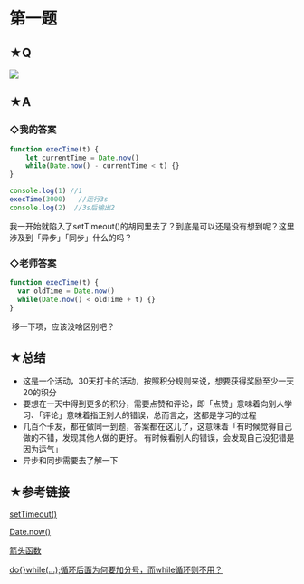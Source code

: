 # 第一题

## ★Q

![](http://otty6pwsj.bkt.clouddn.com/18-4-24/76238257.jpg)

## ★A

### ◇我的答案

```js
function execTime(t) {
    let currentTime = Date.now()
    while(Date.now() - currentTime < t) {}
}

console.log(1) //1
execTime(3000)   //运行3s
console.log(2)  //3s后输出2
```

​	我一开始就陷入了setTimeout()的胡同里去了？到底是可以还是没有想到呢？这里涉及到「异步」「同步」什么的吗？

### ◇老师答案

```js
function execTime(t) {
  var oldTime = Date.now()
  while(Date.now() < oldTime + t) {}
}
```

​	移一下项，应该没啥区别吧？

## ★总结

- 这是一个活动，30天打卡的活动，按照积分规则来说，想要获得奖励至少一天20的积分
- 要想在一天中得到更多的积分，需要点赞和评论，即「点赞」意味着向别人学习、「评论」意味着指正别人的错误，总而言之，这都是学习的过程
- 几百个卡友，都在做同一到题，答案都在这儿了，这意味着「有时候觉得自己做的不错，发现其他人做的更好。 有时候看别人的错误，会发现自己没犯错是因为运气」
- 异步和同步需要去了解一下

## ★参考链接

[setTimeout()](https://developer.mozilla.org/zh-CN/docs/Web/API/Window/setTimeout)

[Date.now()](https://developer.mozilla.org/zh-CN/docs/Web/JavaScript/Reference/Global_Objects/Date/now)

[箭头函数](https://developer.mozilla.org/zh-CN/docs/Web/JavaScript/Reference/Functions/Arrow_functions)

[do{}while(...);循环后面为何要加分号，而while循环则不用？](https://www.zhihu.com/question/32078108)